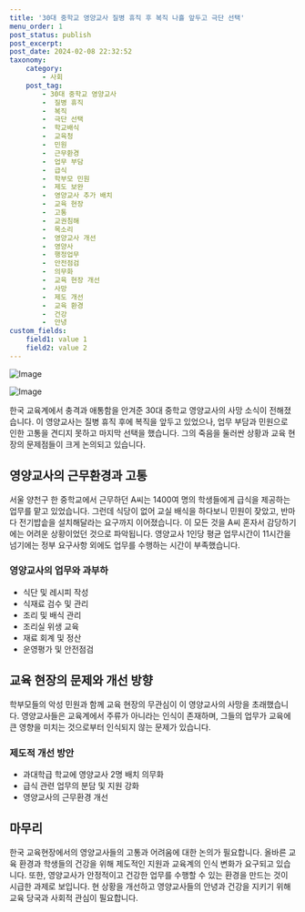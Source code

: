 ```yaml
---
title: '30대 중학교 영양교사 질병 휴직 후 복직 나흘 앞두고 극단 선택'
menu_order: 1
post_status: publish
post_excerpt: 
post_date: 2024-02-08 22:32:52
taxonomy:
    category:
        - 사회
    post_tag:
        - 30대 중학교 영양교사
        -  질병 휴직
        -  복직
        -  극단 선택
        -  학교배식
        -  교육청
        -  민원
        -  근무환경
        -  업무 부담
        -  급식
        -  학부모 민원
        -  제도 보완
        -  영양교사 추가 배치
        -  교육 현장
        -  고통
        -  교권침해
        -  목소리
        -  영양교사 개선
        -  영양사
        -  행정업무
        -  안전점검
        -  의무화
        -  교육 현장 개선
        -  사망
        -  제도 개선
        -  교육 환경
        -  건강
        -  안녕
custom_fields:
    field1: value 1
    field2: value 2
---
```


![Image](https://imgnews.pstatic.net/image/586/2024/02/08/0000072648_001_20240208183001645.jpg?type=w647)

![Image](https://imgnews.pstatic.net/image/586/2024/02/08/0000072648_002_20240208183001684.jpg?type=w647)

한국 교육계에서 충격과 애통함을 안겨준 30대 중학교 영양교사의 사망 소식이 전해졌습니다. 이 영양교사는 질병 휴직 후에 복직을 앞두고 있었으나, 업무 부담과 민원으로 인한 고통을 견디지 못하고 마지막 선택을 했습니다. 그의 죽음을 둘러싼 상황과 교육 현장의 문제점들이 크게 논의되고 있습니다. 
## 영양교사의 근무환경과 고통
서울 양천구 한 중학교에서 근무하던 A씨는 1400여 명의 학생들에게 급식을 제공하는 업무를 맡고 있었습니다. 그런데 식당이 없어 교실 배식을 하다보니 민원이 잦았고, 반마다 전기밥솥을 설치해달라는 요구까지 이어졌습니다. 이 모든 것을 A씨 혼자서 감당하기에는 어려운 상황이었던 것으로 파악됩니다. 영양교사 1인당 평균 업무시간이 11시간을 넘기에는 정부 요구사항 외에도 업무를 수행하는 시간이 부족했습니다. 
### 영양교사의 업무와 과부하
- 식단 및 레시피 작성
- 식재료 검수 및 관리
- 조리 및 배식 관리
- 조리실 위생 교육
- 재료 회계 및 정산
- 운영평가 및 안전점검
## 교육 현장의 문제와 개선 방향
학부모들의 악성 민원과 함께 교육 현장의 무관심이 이 영양교사의 사망을 초래했습니다. 영양교사들은 교육계에서 주류가 아니라는 인식이 존재하며, 그들의 업무가 교육에 큰 영향을 미치는 것으로부터 인식되지 않는 문제가 있습니다.
### 제도적 개선 방안
- 과대학급 학교에 영양교사 2명 배치 의무화
- 급식 관련 업무의 분담 및 지원 강화
- 영양교사의 근무환경 개선
## 마무리
한국 교육현장에서의 영양교사들의 고통과 어려움에 대한 논의가 필요합니다. 올바른 교육 환경과 학생들의 건강을 위해 제도적인 지원과 교육계의 인식 변화가 요구되고 있습니다. 또한, 영양교사가 안정적이고 건강한 업무를 수행할 수 있는 환경을 만드는 것이 시급한 과제로 보입니다. 현 상황을 개선하고 영양교사들의 안녕과 건강을 지키기 위해 교육 당국과 사회적 관심이 필요합니다.
